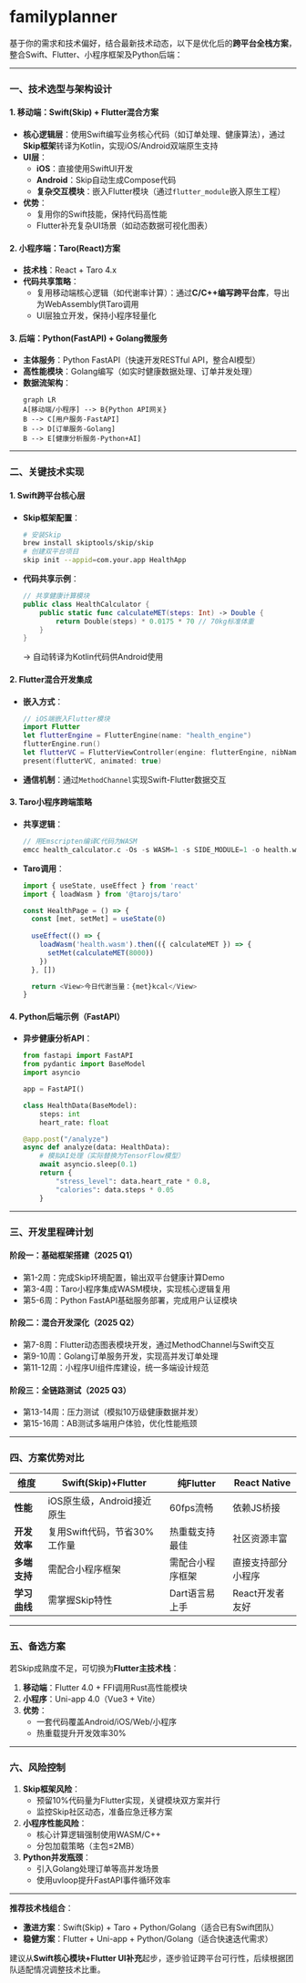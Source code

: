 # familyplanner
基于你的需求和技术偏好，结合最新技术动态，以下是优化后的**跨平台全栈方案**，整合Swift、Flutter、小程序框架及Python后端：

---

### **一、技术选型与架构设计**
#### **1. 移动端：Swift(Skip) + Flutter混合方案** 
- **核心逻辑层**：使用Swift编写业务核心代码（如订单处理、健康算法），通过**Skip框架**转译为Kotlin，实现iOS/Android双端原生支持  
- **UI层**：  
  - **iOS**：直接使用SwiftUI开发  
  - **Android**：Skip自动生成Compose代码  
  - **复杂交互模块**：嵌入Flutter模块（通过`flutter_module`嵌入原生工程）  
- **优势**：  
  - 复用你的Swift技能，保持代码高性能  
  - Flutter补充复杂UI场景（如动态数据可视化图表）  

#### **2. 小程序端：Taro(React)方案** 
- **技术栈**：React + Taro 4.x  
- **代码共享策略**：  
  - 复用移动端核心逻辑（如代谢率计算）：通过**C/C++编写跨平台库**，导出为WebAssembly供Taro调用  
  - UI层独立开发，保持小程序轻量化  

#### **3. 后端：Python(FastAPI) + Golang微服务**  
- **主体服务**：Python FastAPI（快速开发RESTful API，整合AI模型）  
- **高性能模块**：Golang编写（如实时健康数据处理、订单并发处理）  
- **数据流架构**：  
  ```mermaid
  graph LR
  A[移动端/小程序] --> B{Python API网关}
  B --> C[用户服务-FastAPI]
  B --> D[订单服务-Golang]
  B --> E[健康分析服务-Python+AI]
  ```

---

### **二、关键技术实现**
#### **1. Swift跨平台核心层**
- **Skip框架配置**：  
  ```bash
  # 安装Skip
  brew install skiptools/skip/skip
  # 创建双平台项目
  skip init --appid=com.your.app HealthApp
  ```  
- **代码共享示例**：  
  ```swift
  // 共享健康计算模块
  public class HealthCalculator {
      public static func calculateMET(steps: Int) -> Double {
          return Double(steps) * 0.0175 * 70 // 70kg标准体重
      }
  }
  ```  
  → 自动转译为Kotlin代码供Android使用

#### **2. Flutter混合开发集成**
- **嵌入方式**：  
  ```swift
  // iOS端嵌入Flutter模块
  import Flutter
  let flutterEngine = FlutterEngine(name: "health_engine")
  flutterEngine.run()
  let flutterVC = FlutterViewController(engine: flutterEngine, nibName: nil, bundle: nil)
  present(flutterVC, animated: true)
  ```  
- **通信机制**：通过`MethodChannel`实现Swift-Flutter数据交互  

#### **3. Taro小程序跨端策略**
- **共享逻辑**：  
  ```c
  // 用Emscripten编译C代码为WASM
  emcc health_calculator.c -Os -s WASM=1 -s SIDE_MODULE=1 -o health.wasm
  ```  
- **Taro调用**：  
  ```javascript
  import { useState, useEffect } from 'react'
  import { loadWasm } from '@tarojs/taro'

  const HealthPage = () => {
    const [met, setMet] = useState(0)
    
    useEffect(() => {
      loadWasm('health.wasm').then(({ calculateMET }) => {
        setMet(calculateMET(8000))
      })
    }, [])

    return <View>今日代谢当量：{met}kcal</View>
  }
  ```

#### **4. Python后端示例（FastAPI）**  
- **异步健康分析API**：  
  ```python
  from fastapi import FastAPI
  from pydantic import BaseModel
  import asyncio

  app = FastAPI()

  class HealthData(BaseModel):
      steps: int
      heart_rate: float

  @app.post("/analyze")
  async def analyze(data: HealthData):
      # 模拟AI处理（实际替换为TensorFlow模型）
      await asyncio.sleep(0.1)
      return {
          "stress_level": data.heart_rate * 0.8,
          "calories": data.steps * 0.05
      }
  ```

---

### **三、开发里程碑计划**
#### **阶段一：基础框架搭建（2025 Q1）**
- 第1-2周：完成Skip环境配置，输出双平台健康计算Demo  
- 第3-4周：Taro小程序集成WASM模块，实现核心逻辑复用  
- 第5-6周：Python FastAPI基础服务部署，完成用户认证模块  

#### **阶段二：混合开发深化（2025 Q2）**
- 第7-8周：Flutter动态图表模块开发，通过MethodChannel与Swift交互  
- 第9-10周：Golang订单服务开发，实现高并发订单处理  
- 第11-12周：小程序UI组件库建设，统一多端设计规范  

#### **阶段三：全链路测试（2025 Q3）**
- 第13-14周：压力测试（模拟10万级健康数据并发）  
- 第15-16周：AB测试多端用户体验，优化性能瓶颈  

---

### **四、方案优势对比**
| 维度         | Swift(Skip)+Flutter          | 纯Flutter           | React Native         |  
|--------------|-------------------------------|---------------------|----------------------|  
| **性能**     | iOS原生级，Android接近原生    | 60fps流畅           | 依赖JS桥接           |  
| **开发效率** | 复用Swift代码，节省30%工作量  | 热重载支持最佳       | 社区资源丰富         |  
| **多端支持** | 需配合小程序框架              | 需配合小程序框架     | 直接支持部分小程序    |  
| **学习曲线** | 需掌握Skip特性                | Dart语言易上手      | React开发者友好      |  

---

### **五、备选方案**
若Skip成熟度不足，可切换为**Flutter主技术栈**：  
1. **移动端**：Flutter 4.0 + FFI调用Rust高性能模块  
2. **小程序**：Uni-app 4.0（Vue3 + Vite）  
3. **优势**：  
   - 一套代码覆盖Android/iOS/Web/小程序  
   - 热重载提升开发效率30%  

---

### **六、风险控制**
1. **Skip框架风险**：  
   - 预留10%代码量为Flutter实现，关键模块双方案并行  
   - 监控Skip社区动态，准备应急迁移方案  
2. **小程序性能风险**：  
   - 核心计算逻辑强制使用WASM/C++  
   - 分包加载策略（主包≤2MB）  
3. **Python并发瓶颈**：  
   - 引入Golang处理订单等高并发场景  
   - 使用uvloop提升FastAPI事件循环效率  

---

**推荐技术栈组合**：  
- **激进方案**：Swift(Skip) + Taro + Python/Golang（适合已有Swift团队）  
- **稳健方案**：Flutter + Uni-app + Python/Golang（适合快速迭代需求）  

建议从**Swift核心模块+Flutter UI补充**起步，逐步验证跨平台可行性，后续根据团队适配情况调整技术比重。
